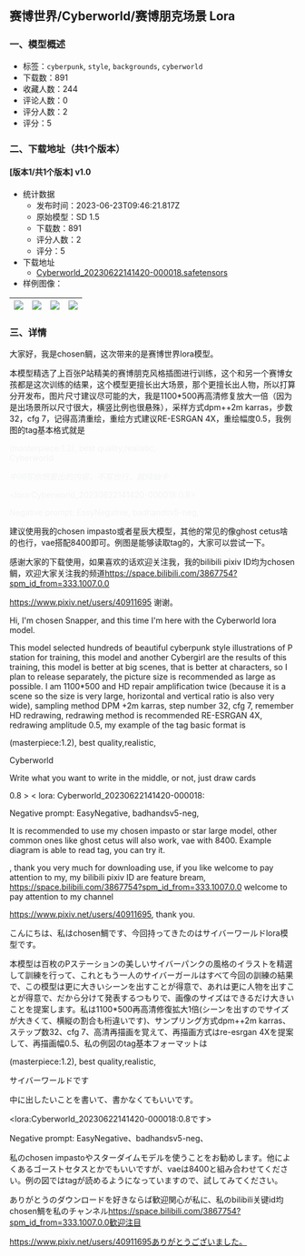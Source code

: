 ## 赛博世界/Cyberworld/赛博朋克场景 Lora
### 一、模型概述

- 标签：`cyberpunk`, `style`, `backgrounds`, `cyberworld`
- 下载数：891
- 收藏人数：244
- 评论人数：0
- 评分人数：2
- 评分：5

### 二、下载地址（共1个版本）

#### [版本1/共1个版本] v1.0

- 统计数据
  - 发布时间：2023-06-23T09:46:21.817Z
  - 原始模型：SD 1.5
  - 下载数：891
  - 评分人数：2
  - 评分：5
- 下载地址
  - [Cyberworld_20230622141420-000018.safetensors](https://civitai.com/api/download/models/102139)
- 样例图像：

| <img src="https://image.civitai.com/xG1nkqKTMzGDvpLrqFT7WA/c8c9f651-cb0b-4801-a689-a5b0655d1a32/width=450/1255033.jpeg" /> | <img src="https://image.civitai.com/xG1nkqKTMzGDvpLrqFT7WA/ad1c1764-dc59-4eb4-a3cf-24f7eb938b97/width=450/1255036.jpeg" /> | <img src="https://image.civitai.com/xG1nkqKTMzGDvpLrqFT7WA/db4a9a1e-15d9-4244-a9fb-c7b5dc785c0c/width=450/1255047.jpeg" /> | <img src="https://image.civitai.com/xG1nkqKTMzGDvpLrqFT7WA/af472bcc-48c9-4985-8858-1e2d41bd8ebb/width=450/1255046.jpeg" /> |
| ---- | ---- | ---- | ---- |


### 三、详情
<p>大家好，我是chosen鲷，这次带来的是赛博世界lora模型。</p><p>本模型精选了上百张P站精美的赛博朋克风格插图进行训练，这个和另一个赛博女孩都是这次训练的结果，这个模型更擅长出大场景，那个更擅长出人物，所以打算分开发布，图片尺寸建议尽可能的大，我是1100*500再高清修复放大一倍（因为是出场景所以尺寸很大，横竖比例也很悬殊），采样方式dpm++2m karras，步数32，cfg 7，记得高清重绘，重绘方式建议RE-ESRGAN 4X，重绘幅度0.5，我例图的tag基本格式就是</p><p><span style="color:rgb(243, 244, 246)">(masterpiece:1.2), best quality,realistic,</span><br /><span style="color:rgb(243, 244, 246)">Cyberworld</span></p><p><em><span style="color:rgb(243, 244, 246)">中间写你想要出的内容，不写也行，就纯抽卡</span></em></p><p><span style="color:rgb(243, 244, 246)">&lt;lora:Cyberworld_20230622141420-000018:0.8&gt;</span></p><p><span style="color:rgb(243, 244, 246)">Negative prompt: EasyNegative, badhandsv5-neg,</span></p><p>建议使用我的chosen impasto或者星辰大模型，其他的常见的像ghost cetus啥的也行，vae搭配8400即可。例图是能够读取tag的，大家可以尝试一下。</p><p>感谢大家的下载使用，如果喜欢的话欢迎关注我，我的bilibili pixiv ID均为chosen鲷，欢迎大家关注我的频道<a target="_blank" rel="ugc" href="https://space.bilibili.com/3867754?spm_id_from=333.1007.0.0">https://space.bilibili.com/3867754?spm_id_from=333.1007.0.0</a></p><p><a target="_blank" rel="ugc" href="https://www.pixiv.net/users/40911695">https://www.pixiv.net/users/40911695</a> 谢谢。</p><p></p><p>Hi, I'm chosen Snapper, and this time I'm here with the Cyberworld lora model.</p><p>This model selected hundreds of beautiful cyberpunk style illustrations of P station for training, this model and another Cybergirl are the results of this training, this model is better at big scenes, that is better at characters, so I plan to release separately, the picture size is recommended as large as possible. I am 1100*500 and HD repair amplification twice (because it is a scene so the size is very large, horizontal and vertical ratio is also very wide), sampling method DPM +2m karras, step number 32, cfg 7, remember HD redrawing, redrawing method is recommended RE-ESRGAN 4X, redrawing amplitude 0.5, my example of the tag basic format is</p><p>(masterpiece:1.2), best quality,realistic,</p><p>Cyberworld</p><p>Write what you want to write in the middle, or not, just draw cards</p><p>0.8 &gt; &lt; lora: Cyberworld_20230622141420-000018:</p><p>Negative prompt: EasyNegative, badhandsv5-neg,</p><p>It is recommended to use my chosen impasto or star large model, other common ones like ghost cetus will also work, vae with 8400. Example diagram is able to read tag, you can try it.</p><p>, thank you very much for downloading use, if you like welcome to pay attention to my, my bilibili pixiv ID are feature bream, <a target="_blank" rel="ugc" href="https://space.bilibili.com/3867754?spm_id_from=333.1007.0.0">https://space.bilibili.com/3867754?spm_id_from=333.1007.0.0</a> welcome to pay attention to my channel</p><p><a target="_blank" rel="ugc" href="https://www.pixiv.net/users/40911695">https://www.pixiv.net/users/40911695</a>, thank you.</p><p></p><p>こんにちは、私はchosen鯛です、今回持ってきたのはサイバーワールドlora模型です。</p><p>本模型は百枚のPステーションの美しいサイバーパンクの風格のイラストを精選して訓練を行って、これともう一人のサイバーガールはすべて今回の訓練の結果で、この模型は更に大きいシーンを出すことが得意で、あれは更に人物を出すことが得意で、だから分けて発表するつもりで、画像のサイズはできるだけ大きいことを提案します。私は1100*500再高清修復拡大1倍(シーンを出すのでサイズが大きくて、横縦の割合も桁違いです)、サンプリング方式dpm++2m karras、ステップ数32、cfg 7、高清再描画を覚えて、再描画方式はre-esrgan 4Xを提案して、再描画幅0.5、私の例図のtag基本フォーマットは</p><p>(masterpiece:1.2), best quality,realistic,</p><p>サイバーワールドです</p><p>中に出したいことを書いて、書かなくてもいいです。</p><p>&lt;lora:Cyberworld_20230622141420-000018:0.8です&gt;</p><p>Negative prompt: EasyNegative、badhandsv5-neg、</p><p>私のchosen impastoやスターダイムモデルを使うことをお勧めします。他によくあるゴーストセタスとかでもいいですが、vaeは8400と組み合わせてください。例の図ではtagが読めるようになっていますので、試してみてください。</p><p>ありがとうのダウンロードを好きならば歓迎関心が私に、私のbilibili关键id均chosen鯛を私のチャンネル<a target="_blank" rel="ugc" href="https://space.bilibili.com/3867754?spm_id_from=333.1007.0.0歓迎注目">https://space.bilibili.com/3867754?spm_id_from=333.1007.0.0歓迎注目</a></p><p><a target="_blank" rel="ugc" href="https://www.pixiv.net/users/40911695ありがとうございました。">https://www.pixiv.net/users/40911695ありがとうございました。</a></p>